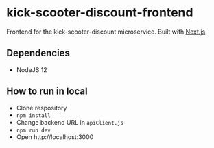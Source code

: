 # kick-scooter-discount-frontend

Frontend for the kick-scooter-discount microservice.
Built with [Next.js](https://nextjs.org).

## Dependencies
 - NodeJS 12

## How to run in local
 - Clone respository
 - `npm install`
 - Change backend URL in `apiClient.js`
 - `npm run dev`
 - Open http://localhost:3000
